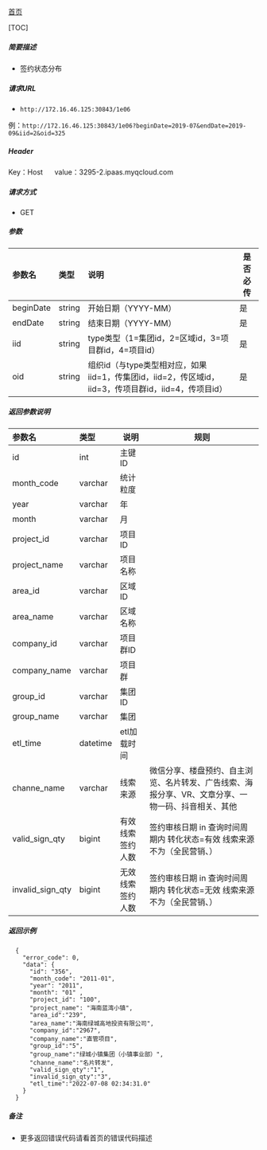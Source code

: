 [首页](README.md)

[TOC]
    
##### 简要描述

- 签约状态分布

##### 请求URL
- ` http://172.16.46.125:30843/1e06 `

例：` http://172.16.46.125:30843/1e06?beginDate=2019-07&endDate=2019-09&iid=2&oid=325 `

##### Header
Key：Host     
value：3295-2.ipaas.myqcloud.com
  
##### 请求方式
- GET 

##### 参数

|参数名|类型|说明|是否必传|
|:----    |:----- |:-----   |-----   |
|beginDate |string |开始日期（YYYY-MM）   |是|
|endDate |string |结束日期（YYYY-MM）    |是|
|iid |string |type类型（1=集团id，2=区域id，3=项目群id，4=项目id）    |是|
|oid |string |组织id（与type类型相对应，如果iid=1，传集团id，iid=2，传区域id，iid=3，传项目群id，iid=4，传项目id）    |是|



##### 返回参数说明 

|参数名|类型|说明|规则|
|:-----  |:-----|-----  |-----  |
|id |int   |主键ID  |  |
|month_code |varchar   |统计粒度  |  |
|year |varchar   |年  |  |
|month |varchar   |月  |  |
|project_id |varchar   |项目ID  |  |
|project_name |varchar   |项目名称  |  |
|area_id |varchar   |区域ID  |  |
|area_name |varchar   |区域名称  |  |
|company_id |varchar   |项目群ID  |  |
|company_name |varchar   |项目群  |  |
|group_id |varchar   |集团ID  |  |
|group_name |varchar   |集团  |  |
|etl_time |datetime   |etl加载时间  |  |
|channe_name |varchar   |线索来源  |微信分享、楼盘预约、自主浏览、名片转发、广告线索、海报分享、VR、文章分享、一物一码、抖音相关、其他|
|valid_sign_qty |bigint   |有效线索签约人数  |签约审核日期 in 查询时间周期内 转化状态=有效 线索来源不为（全民营销、）|
|invalid_sign_qty |bigint   |无效线索签约人数  |签约审核日期 in 查询时间周期内 转化状态=无效 线索来源不为（全民营销、）|


##### 返回示例 

``` 
  {
    "error_code": 0,
    "data": {
      "id": "356",
      "month_code": "2011-01",
      "year": "2011",
      "month": "01" ,
      "project_id": "100",
      "project_name": "海南蓝湾小镇",
	  "area_id":"239",
	  "area_name":"海南绿城高地投资有限公司",
	  "company_id":"2967",
	  "company_name":"直管项目",
	  "group_id":"5",
	  "group_name":"绿城小镇集团（小镇事业部）",
	  "channe_name":"名片转发",
	  "valid_sign_qty":"1",
	  "invalid_sign_qty":"3",
	  "etl_time":"2022-07-08 02:34:31.0"
    }
  }
```

##### 备注 

- 更多返回错误代码请看首页的错误代码描述




